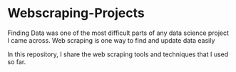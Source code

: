 # Webscraping-Projects

Finding Data was one of the most difficult parts of any data science project I came across. 
Web scraping is one way to find and update data easily

In this repository, I share the web scraping tools and techniques that I used so far.
